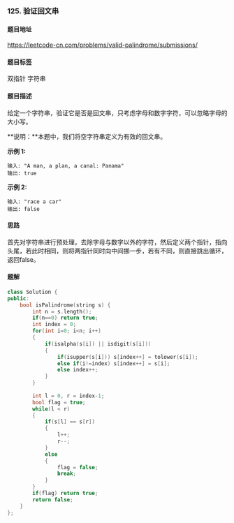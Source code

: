### 125. 验证回文串

#### 题目地址

https://leetcode-cn.com/problems/valid-palindrome/submissions/

#### 题目标签

双指针	字符串

#### 题目描述

给定一个字符串，验证它是否是回文串，只考虑字母和数字字符，可以忽略字母的大小写。

**说明：**本题中，我们将空字符串定义为有效的回文串。

**示例 1:**

```
输入: "A man, a plan, a canal: Panama"
输出: true
```

**示例 2:**

```
输入: "race a car"
输出: false
```

#### 思路

首先对字符串进行预处理，去除字母与数字以外的字符，然后定义两个指针，指向头尾，若此时相同，则将两指针同时向中间挪一步，若有不同，则直接跳出循环，返回false。

#### 题解

```c++
class Solution {
public:
    bool isPalindrome(string s) {
        int n = s.length();
        if(n==0) return true;
        int index = 0;
        for(int i=0; i<n; i++)
        {
            if(isalpha(s[i]) || isdigit(s[i]))
            {
                if(isupper(s[i])) s[index++] = tolower(s[i]);
                else if(i!=index) s[index++] = s[i];
                else index++;
            }
        }
        
        int l = 0, r = index-1;
        bool flag = true;
        while(l < r)
        {
            if(s[l] == s[r])
            {
                l++;
                r--;
            }
            else 
            {
                flag = false;
                break;
            }
        }
        if(flag) return true;
        return false; 
    }
};
```

